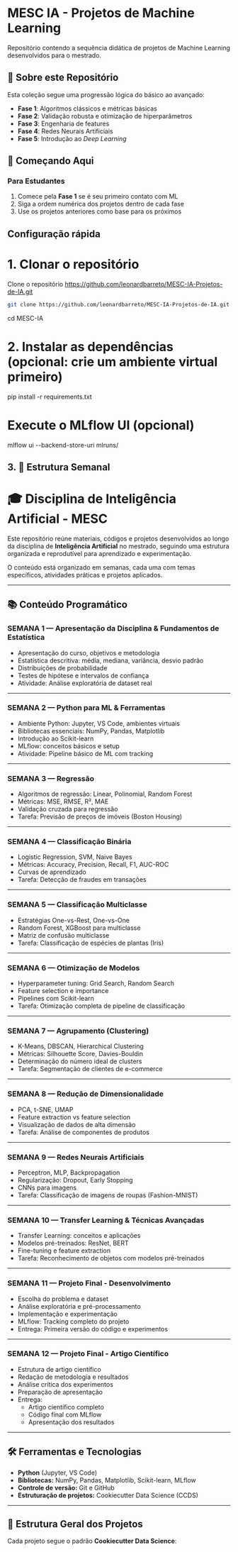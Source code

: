 # MESC IA - Projetos de Machine Learning

Repositório contendo a sequência didática de projetos de Machine Learning desenvolvidos para o mestrado.

## 🎯 Sobre este Repositório

Esta coleção segue uma progressão lógica do básico ao avançado:
- **Fase 1**: Algoritmos clássicos e métricas básicas
- **Fase 2**: Validação robusta e otimização de hiperparâmetros  
- **Fase 3**: Engenharia de features
- **Fase 4**: Redes Neurais Artificiais
- **Fase 5**: Introdução ao _Deep Learning_


## 🚀 Começando Aqui

### Para Estudantes
1. Comece pela **Fase 1** se é seu primeiro contato com ML
2. Siga a ordem numérica dos projetos dentro de cada fase
3. Use os projetos anteriores como base para os próximos

## Configuração rápida

# 1. Clonar o repositório 
Clone o repositório https://github.com/leonardbarreto/MESC-IA-Projetos-de-IA.git
```bash
git clone https://github.com/leonardbarreto/MESC-IA-Projetos-de-IA.git
```
cd MESC-IA

# 2. Instalar as dependências (opcional: crie um ambiente virtual primeiro)
pip install -r requirements.txt

# Execute o MLflow UI (opcional)
mlflow ui --backend-store-uri mlruns/

## 3. 📅 Estrutura Semanal

# 🎓 Disciplina de Inteligência Artificial - MESC

Este repositório reúne materiais, códigos e projetos desenvolvidos ao longo da disciplina de **Inteligência Artificial** no mestrado, seguindo uma estrutura organizada e reprodutível para aprendizado e experimentação.

O conteúdo está organizado em semanas, cada uma com temas específicos, atividades práticas e projetos aplicados.

---

## 📚 Conteúdo Programático

### **SEMANA 1 — Apresentação da Disciplina & Fundamentos de Estatística**
- Apresentação do curso, objetivos e metodologia
- Estatística descritiva: média, mediana, variância, desvio padrão
- Distribuições de probabilidade
- Testes de hipótese e intervalos de confiança
- Atividade: Análise exploratória de dataset real

---

### **SEMANA 2 — Python para ML & Ferramentas**
- Ambiente Python: Jupyter, VS Code, ambientes virtuais
- Bibliotecas essenciais: NumPy, Pandas, Matplotlib
- Introdução ao Scikit-learn
- MLflow: conceitos básicos e setup
- Atividade: Pipeline básico de ML com tracking

---

### **SEMANA 3 — Regressão**
- Algoritmos de regressão: Linear, Polinomial, Random Forest
- Métricas: MSE, RMSE, R², MAE
- Validação cruzada para regressão
- Tarefa: Previsão de preços de imóveis (Boston Housing)

---

### **SEMANA 4 — Classificação Binária**
- Logistic Regression, SVM, Naive Bayes
- Métricas: Accuracy, Precision, Recall, F1, AUC-ROC
- Curvas de aprendizado
- Tarefa: Detecção de fraudes em transações

---

### **SEMANA 5 — Classificação Multiclasse**
- Estratégias One-vs-Rest, One-vs-One
- Random Forest, XGBoost para multiclasse
- Matriz de confusão multiclasse
- Tarefa: Classificação de espécies de plantas (Iris)

---

### **SEMANA 6 — Otimização de Modelos**
- Hyperparameter tuning: Grid Search, Random Search
- Feature selection e importance
- Pipelines com Scikit-learn
- Tarefa: Otimização completa de pipeline de classificação

---

### **SEMANA 7 — Agrupamento (Clustering)**
- K-Means, DBSCAN, Hierarchical Clustering
- Métricas: Silhouette Score, Davies-Bouldin
- Determinação do número ideal de clusters
- Tarefa: Segmentação de clientes de e-commerce

---

### **SEMANA 8 — Redução de Dimensionalidade**
- PCA, t-SNE, UMAP
- Feature extraction vs feature selection
- Visualização de dados de alta dimensão
- Tarefa: Análise de componentes de produtos

---

### **SEMANA 9 — Redes Neurais Artificiais**
- Perceptron, MLP, Backpropagation
- Regularização: Dropout, Early Stopping
- CNNs para imagens
- Tarefa: Classificação de imagens de roupas (Fashion-MNIST)

---

### **SEMANA 10 — Transfer Learning & Técnicas Avançadas**
- Transfer Learning: conceitos e aplicações
- Modelos pré-treinados: ResNet, BERT
- Fine-tuning e feature extraction
- Tarefa: Reconhecimento de objetos com modelos pré-treinados

---

### **SEMANA 11 — Projeto Final - Desenvolvimento**
- Escolha do problema e dataset
- Análise exploratória e pré-processamento
- Implementação e experimentação
- MLflow: Tracking completo do projeto
- Entrega: Primeira versão do código e experimentos

---

### **SEMANA 12 — Projeto Final - Artigo Científico**
- Estrutura de artigo científico
- Redação de metodologia e resultados
- Análise crítica dos experimentos
- Preparação de apresentação
- Entrega:
  - Artigo científico completo
  - Código final com MLflow
  - Apresentação dos resultados

---

## 🛠 Ferramentas e Tecnologias

- **Python** (Jupyter, VS Code)
- **Bibliotecas:** NumPy, Pandas, Matplotlib, Scikit-learn, MLflow
- **Controle de versão:** Git e GitHub
- **Estruturação de projetos:** Cookiecutter Data Science (CCDS)

---

## 📂 Estrutura Geral dos Projetos

Cada projeto segue o padrão **Cookiecutter Data Science**:

